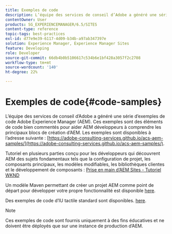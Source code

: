 ```yaml
---
title: Exemples de code
description: L’équipe des services de conseil d’Adobe a généré une série d’exemples de code Adobe Experience Manager.
contentOwner: User
products: SG_EXPERIENCEMANAGER/6.5/SITES
content-type: reference
topic-tags: best-practices
exl-id: d77e9e39-6117-4d09-b34b-a97ab347397e
solution: Experience Manager, Experience Manager Sites
feature: Developing
role: Developer
source-git-commit: 66db4b0b5106617c534b6e1bf428a3057f2c2708
workflow-type: tm+mt
source-wordcount: '140'
ht-degree: 22%

---
```


# Exemples de code{#code-samples}

L’équipe des services de conseil d’Adobe a généré une série d’exemples de code Adobe Experience Manager (AEM). Ces exemples sont des éléments de code bien commentés pour aider AEM développeurs à comprendre les principaux blocs de création d’AEM. Les exemples sont disponibles à l’adresse suivante : [https://adobe-consulting-services.github.io/acs-aem-samples/](https://adobe-consulting-services.github.io/acs-aem-samples/).

Tutoriel en plusieurs parties conçu pour les développeurs qui découvrent AEM des sujets fondamentaux tels que la configuration de projet, les composants principaux, les modèles modifiables, les bibliothèques clientes et le développement de composants : [Prise en main d’AEM Sites - Tutoriel WKND](https://experienceleague.adobe.com/docs/experience-manager-learn/getting-started-wknd-tutorial-develop/overview.html?lang=fr)

Un modèle Maven permettant de créer un projet AEM comme point de départ pour développer votre propre fonctionnalité est disponible [here](https://github.com/adobe/aem-project-archetype).

Des exemples de code d’IU tactile standard sont disponibles. [here](/help/sites-developing/developing-components.md).

>[!NOTE]
>
>Ces exemples de code sont fournis uniquement à des fins éducatives et ne doivent être déployés que sur une instance de production d’AEM.
